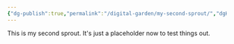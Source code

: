 ```yaml
---
{"dg-publish":true,"permalink":"/digital-garden/my-second-sprout/","dgHomeLink":true,"dgPassFrontmatter":false}
---
```


This is my second sprout. It's just a placeholder now to test things out.